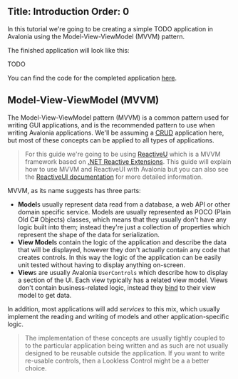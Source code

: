 Title: Introduction
Order: 0
---
In this tutorial we're going to be creating a simple TODO application in Avalonia using the Model-View-ViewModel (MVVM) pattern.

The finished application will look like this:

TODO

You can find the code for the completed application [here](todo). 

## Model-View-ViewModel (MVVM)

The Model-View-ViewModel pattern (MVVM) is a common pattern used for writing GUI applications, and is the recommended pattern to use when writing Avalonia applications. We'll be assuming a [CRUD](https://en.wikipedia.org/wiki/Create,_read,_update_and_delete) application here, but most of
these concepts can be applied to all types of applications.

> For this guide we're going to be using [ReactiveU](https://reactiveui.net/) which is a MVVM framework based on [.NET Reactive Extensions](http://reactivex.io/). This guide will explain how to use MVVM and ReactiveUI with Avalonia but you can also see the [ReactiveUI documentation](https://reactiveui.net/docs/) for more detailed information.

MVVM, as its name suggests has three parts:

- **Model**s usually represent data read from a database, a web API or other domain specific service. Models are usually represented as POCO (Plain Old C# Objects) classes, which means that they usually don't have any logic built into them; instead they're just a collection of properties which represent the shape of the data for serialization.
- **View Model**s contain the logic of the application and describe the data that will be displayed, however they don't actually contain any code that creates controls. In this way the logic of the application can be easily unit tested without having to display anything on-screen.
- **View**s are usually Avalonia `UserControls` which describe how to display a section of the UI. Each view typically has a related view model. Views don't contain business-related logic, instead they [bind](/docs/binding) to their view model to get data.

In addition, most applications will add _services_ to this mix, which usually implement the reading and writing of models and other application-specific logic.

> The implementation of these concepts are usually tightly coupled to to the particular application being written and as such are not usually designed to be reusable outside the application. If you want to write re-usable controls, then a Lookless Control might be a a better choice.
